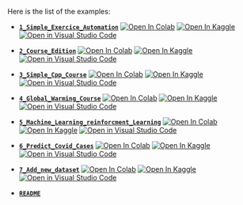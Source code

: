Here is the list of the examples:

- [**`1_Simple_Exercice_Automation`**](https://github.com/guydegnol/bulkhours/blob/main/examples/1_Simple_Exercice_Automation.ipynb) [![Open In Colab](https://colab.research.google.com/assets/colab-badge.svg)](https://colab.research.google.com/github/guydegnol/bulkhours/blob/main/examples/1_Simple_Exercice_Automation.ipynb) [![Open In Kaggle](https://kaggle.com/static/images/open-in-kaggle.svg)](https://kaggle.com/kernels/welcome?src=https://github.com/guydegnol/bulkhours/blob/main/examples/1_Simple_Exercice_Automation.ipynb) [![Open in Visual Studio Code](https://img.shields.io/static/v1?logo=visualstudiocode&label=&message=Open%20in%20Visual%20Studio&labelColor=2c2c32&color=007acc&logoColor=007acc)](https://vscode.dev/github/guydegnol/bulkhours/blob/main/examples/1_Simple_Exercice_Automation.ipynb) 

- [**`2_Course_Edition`**](https://github.com/guydegnol/bulkhours/blob/main/examples/2_Course_Edition.ipynb) [![Open In Colab](https://colab.research.google.com/assets/colab-badge.svg)](https://colab.research.google.com/github/guydegnol/bulkhours/blob/main/examples/2_Course_Edition.ipynb) [![Open In Kaggle](https://kaggle.com/static/images/open-in-kaggle.svg)](https://kaggle.com/kernels/welcome?src=https://github.com/guydegnol/bulkhours/blob/main/examples/2_Course_Edition.ipynb) [![Open in Visual Studio Code](https://img.shields.io/static/v1?logo=visualstudiocode&label=&message=Open%20in%20Visual%20Studio&labelColor=2c2c32&color=007acc&logoColor=007acc)](https://vscode.dev/github/guydegnol/bulkhours/blob/main/examples/2_Course_Edition.ipynb) 

- [**`3_Simple_Cpp_Course`**](https://github.com/guydegnol/bulkhours/blob/main/examples/3_Simple_Cpp_Course.ipynb) [![Open In Colab](https://colab.research.google.com/assets/colab-badge.svg)](https://colab.research.google.com/github/guydegnol/bulkhours/blob/main/examples/3_Simple_Cpp_Course.ipynb) [![Open In Kaggle](https://kaggle.com/static/images/open-in-kaggle.svg)](https://kaggle.com/kernels/welcome?src=https://github.com/guydegnol/bulkhours/blob/main/examples/3_Simple_Cpp_Course.ipynb) [![Open in Visual Studio Code](https://img.shields.io/static/v1?logo=visualstudiocode&label=&message=Open%20in%20Visual%20Studio&labelColor=2c2c32&color=007acc&logoColor=007acc)](https://vscode.dev/github/guydegnol/bulkhours/blob/main/examples/3_Simple_Cpp_Course.ipynb) 

- [**`4_Global_Warming_Course`**](https://github.com/guydegnol/bulkhours/blob/main/examples/4_Global_Warming_Course.ipynb) [![Open In Colab](https://colab.research.google.com/assets/colab-badge.svg)](https://colab.research.google.com/github/guydegnol/bulkhours/blob/main/examples/4_Global_Warming_Course.ipynb) [![Open In Kaggle](https://kaggle.com/static/images/open-in-kaggle.svg)](https://kaggle.com/kernels/welcome?src=https://github.com/guydegnol/bulkhours/blob/main/examples/4_Global_Warming_Course.ipynb) [![Open in Visual Studio Code](https://img.shields.io/static/v1?logo=visualstudiocode&label=&message=Open%20in%20Visual%20Studio&labelColor=2c2c32&color=007acc&logoColor=007acc)](https://vscode.dev/github/guydegnol/bulkhours/blob/main/examples/4_Global_Warming_Course.ipynb) 

- [**`5_Machine_Learning_reinforcment_Learning`**](https://github.com/guydegnol/bulkhours/blob/main/examples/5_Machine_Learning_reinforcment_Learning.ipynb) [![Open In Colab](https://colab.research.google.com/assets/colab-badge.svg)](https://colab.research.google.com/github/guydegnol/bulkhours/blob/main/examples/5_Machine_Learning_reinforcment_Learning.ipynb) [![Open In Kaggle](https://kaggle.com/static/images/open-in-kaggle.svg)](https://kaggle.com/kernels/welcome?src=https://github.com/guydegnol/bulkhours/blob/main/examples/5_Machine_Learning_reinforcment_Learning.ipynb) [![Open in Visual Studio Code](https://img.shields.io/static/v1?logo=visualstudiocode&label=&message=Open%20in%20Visual%20Studio&labelColor=2c2c32&color=007acc&logoColor=007acc)](https://vscode.dev/github/guydegnol/bulkhours/blob/main/examples/5_Machine_Learning_reinforcment_Learning.ipynb) 

- [**`6_Predict_Covid_Cases`**](https://github.com/guydegnol/bulkhours/blob/main/examples/6_Predict_Covid_Cases.ipynb) [![Open In Colab](https://colab.research.google.com/assets/colab-badge.svg)](https://colab.research.google.com/github/guydegnol/bulkhours/blob/main/examples/6_Predict_Covid_Cases.ipynb) [![Open In Kaggle](https://kaggle.com/static/images/open-in-kaggle.svg)](https://kaggle.com/kernels/welcome?src=https://github.com/guydegnol/bulkhours/blob/main/examples/6_Predict_Covid_Cases.ipynb) [![Open in Visual Studio Code](https://img.shields.io/static/v1?logo=visualstudiocode&label=&message=Open%20in%20Visual%20Studio&labelColor=2c2c32&color=007acc&logoColor=007acc)](https://vscode.dev/github/guydegnol/bulkhours/blob/main/examples/6_Predict_Covid_Cases.ipynb) 

- [**`7_Add_new_dataset`**](https://github.com/guydegnol/bulkhours/blob/main/examples/7_Add_new_dataset.ipynb) [![Open In Colab](https://colab.research.google.com/assets/colab-badge.svg)](https://colab.research.google.com/github/guydegnol/bulkhours/blob/main/examples/7_Add_new_dataset.ipynb) [![Open In Kaggle](https://kaggle.com/static/images/open-in-kaggle.svg)](https://kaggle.com/kernels/welcome?src=https://github.com/guydegnol/bulkhours/blob/main/examples/7_Add_new_dataset.ipynb) [![Open in Visual Studio Code](https://img.shields.io/static/v1?logo=visualstudiocode&label=&message=Open%20in%20Visual%20Studio&labelColor=2c2c32&color=007acc&logoColor=007acc)](https://vscode.dev/github/guydegnol/bulkhours/blob/main/examples/7_Add_new_dataset.ipynb) 

- [**`README`**](https://github.com/guydegnol/bulkhours/blob/main/examples/README.md) 
